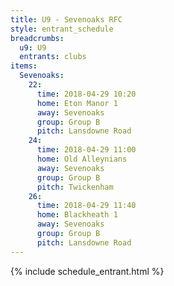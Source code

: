 ```yaml
---
title: U9 - Sevenoaks RFC
style: entrant_schedule
breadcrumbs:
  u9: U9
  entrants: clubs
items:
  Sevenoaks:
    22:
      time: 2018-04-29 10:20
      home: Eton Manor 1
      away: Sevenoaks
      group: Group B
      pitch: Lansdowne Road
    24:
      time: 2018-04-29 11:00
      home: Old Alleynians
      away: Sevenoaks
      group: Group B
      pitch: Twickenham
    26:
      time: 2018-04-29 11:40
      home: Blackheath 1
      away: Sevenoaks
      group: Group B
      pitch: Lansdowne Road
---
```


{% include schedule_entrant.html %}
